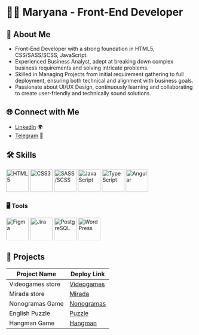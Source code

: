 # 👩‍💻 Maryana - Front-End Developer

## 🚀 About Me

- Front-End Developer with a strong foundation in HTML5, CSS/SASS/SCSS, JavaScript.
- Experienced Business Analyst, adept at breaking down complex business requirements and solving intricate problems.
- Skilled in Managing Projects from initial requirement gathering to full deployment, ensuring both technical and alignment with business goals.
- Passionate about UI/UX Design, continuously learning and collaborating to create user-friendly and technically sound solutions.

## 🌐 Connect with Me

- [LinkedIn](www.linkedin.com/in/mariannaluskanova) 🌍
- [Telegram](https://t.me/MaryanaYak) 💬

## 🛠️  Skills
<img src="https://github.com/user-attachments/assets/788793f2-ae84-4de8-b90f-e7d39e947d4e" alt="HTML5" width="60"/>
<img src="https://github.com/user-attachments/assets/f33fcc88-b0d3-4537-abac-6bdbaa08d73f" alt="CSS3" width="60"/>
<img src="https://github.com/user-attachments/assets/9907bc52-0551-4049-8ae1-7b72f249f729" alt="SASS/SCSS" width="60"/>
<img src="https://github.com/user-attachments/assets/73fb1cdb-b925-4e0e-a4a7-0ab98a71517b" alt="JavaScript" width="60"/>
<img src="https://github.com/user-attachments/assets/015cbe43-9830-4f49-ae4d-a30e26fdf375" alt="TypeScript" width="60"/>
<img src="https://github.com/user-attachments/assets/db868e58-cabf-47ca-b355-b29c63cee6aa" alt="Angular" width="60"/>

### 🖥 Tools
<img src="https://github.com/user-attachments/assets/f43d2b8f-07c0-4d55-9209-bb5e4df37718" alt="Figma" width="60"/>
<img src="https://github.com/user-attachments/assets/4ad854fc-6cd0-484f-8fd3-b3c18101f36c" alt="Jira" width="60"/>
<img src="https://github.com/user-attachments/assets/3808ae8d-fd3b-4e24-847e-4cec18928700" alt="PostgreSQL" width="60"/>
<img src="https://github.com/user-attachments/assets/026afdad-c6fd-4c6b-b667-b66d6fd01db6" alt="WordPress" width="60"/>

## 🌟 Projects

| Project Name | Deploy Link |
|--------------|-------------|
| Videogames store    | [Videogames](https://cybervaultt.netlify.app/main) |
| Mirada store   | [Mirada](https://mirada.by) |
| Nonogramas Game    | [Nonogramas](https://maruyyak.github.io/nonograms/nonograms/index.html) |
| English Puzzle    | [Puzzle](https://rolling-scopes-school.github.io/maruyyak-JSFE2023Q4/rss-puzzle/dist/index.html) |
| Hangman Game    | [Hangman](https://maruyyak.github.io/hangman/hangman/index.html) |

